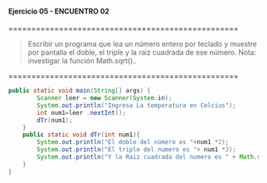 #### Ejercicio 05 - ENCUENTRO 02
==================================================
> Escribir un programa que lea un número entero por teclado y muestre por pantalla el doble, el triple y la raíz cuadrada de ese número. Nota: investigar la función
Math.sqrt()..

==================================================
```java
public static void main(String[] args) {
        Scanner leer = new Scanner(System.in);
        System.out.println("Ingresa La temperatura en Celcius");
        int num1=leer .nextInt();
        dTr(num1);
    }
    public static void dTr(int num1){
        System.out.println("El doble del número es "+num1 *2);
        System.out.println("El triple del numero es "+ num1 *3);
        System.out.println("Y la Raiz cuadrada del numero es " + Math.sqrt(num1));
    }
}
```


